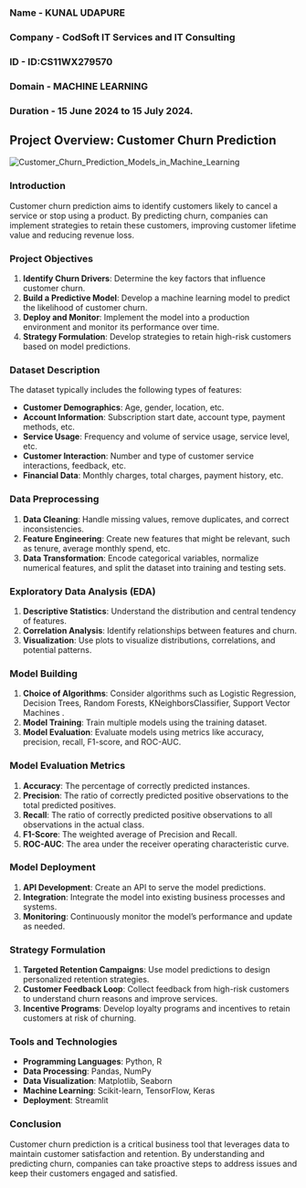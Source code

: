 ### Name - KUNAL UDAPURE
### Company - CodSoft IT Services and IT Consulting
### ID - ID:CS11WX279570
### Domain - MACHINE LEARNING
### Duration - 15 June 2024 to 15 July 2024.

## Project Overview: Customer Churn Prediction
![Customer_Churn_Prediction_Models_in_Machine_Learning](https://github.com/user-attachments/assets/2d747d34-94b4-4f07-9be2-0a30c18a49b1)


###  Introduction
Customer churn prediction aims to identify customers likely to cancel a service or stop using a product. By predicting churn, companies can implement strategies to retain these customers, improving customer lifetime value and reducing revenue loss.

### Project Objectives
1. **Identify Churn Drivers**: Determine the key factors that influence customer churn.
2. **Build a Predictive Model**: Develop a machine learning model to predict the likelihood of customer churn.
3. **Deploy and Monitor**: Implement the model into a production environment and monitor its performance over time.
4. **Strategy Formulation**: Develop strategies to retain high-risk customers based on model predictions.

### Dataset Description
The dataset typically includes the following types of features:
- **Customer Demographics**: Age, gender, location, etc.
- **Account Information**: Subscription start date, account type, payment methods, etc.
- **Service Usage**: Frequency and volume of service usage, service level, etc.
- **Customer Interaction**: Number and type of customer service interactions, feedback, etc.
- **Financial Data**: Monthly charges, total charges, payment history, etc.

### Data Preprocessing
1. **Data Cleaning**: Handle missing values, remove duplicates, and correct inconsistencies.
2. **Feature Engineering**: Create new features that might be relevant, such as tenure, average monthly spend, etc.
3. **Data Transformation**: Encode categorical variables, normalize numerical features, and split the dataset into training and testing sets.

### Exploratory Data Analysis (EDA)
1. **Descriptive Statistics**: Understand the distribution and central tendency of features.
2. **Correlation Analysis**: Identify relationships between features and churn.
3. **Visualization**: Use plots to visualize distributions, correlations, and potential patterns.

### Model Building
1. **Choice of Algorithms**: Consider algorithms such as Logistic Regression, Decision Trees, Random Forests, KNeighborsClassifier, Support Vector Machines .
2. **Model Training**: Train multiple models using the training dataset.
3. **Model Evaluation**: Evaluate models using metrics like accuracy, precision, recall, F1-score, and ROC-AUC.

### Model Evaluation Metrics
1. **Accuracy**: The percentage of correctly predicted instances.
2. **Precision**: The ratio of correctly predicted positive observations to the total predicted positives.
3. **Recall**: The ratio of correctly predicted positive observations to all observations in the actual class.
4. **F1-Score**: The weighted average of Precision and Recall.
5. **ROC-AUC**: The area under the receiver operating characteristic curve.

### Model Deployment
1. **API Development**: Create an API to serve the model predictions.
2. **Integration**: Integrate the model into existing business processes and systems.
3. **Monitoring**: Continuously monitor the model’s performance and update as needed.

### Strategy Formulation
1. **Targeted Retention Campaigns**: Use model predictions to design personalized retention strategies.
2. **Customer Feedback Loop**: Collect feedback from high-risk customers to understand churn reasons and improve services.
3. **Incentive Programs**: Develop loyalty programs and incentives to retain customers at risk of churning.

### Tools and Technologies
- **Programming Languages**: Python, R
- **Data Processing**: Pandas, NumPy
- **Data Visualization**: Matplotlib, Seaborn
- **Machine Learning**: Scikit-learn, TensorFlow, Keras
- **Deployment**: Streamlit
  
### Conclusion
Customer churn prediction is a critical business tool that leverages data to maintain customer satisfaction and retention. By understanding and predicting churn, companies can take proactive steps to address issues and keep their customers engaged and satisfied.
